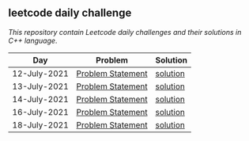 ## leetcode daily challenge


*This repository contain Leetcode daily challenges and their solutions in C++ language*.



| **Day**     | **Problem**  | **Solution** | 
| --------| -------- | --------|
| 12-July-2021| [Problem Statement](https://leetcode.com/explore/challenge/card/july-leetcoding-challenge-2021/609/week-2-july-8th-july-14th/3811/)|  [solution](https://github.com/yashtyagithub/leetcode_daily_challenge/blob/master/leetcode_12july.cpp) |
| 13-July-2021| [Problem Statement](https://leetcode.com/explore/challenge/card/july-leetcoding-challenge-2021/609/week-2-july-8th-july-14th/3812/)| [solution](https://github.com/yashtyagithub/leetcode_daily_challenge/blob/master/leetcode13july.cpp)|
| 14-July-2021| [Problem Statement](https://leetcode.com/explore/challenge/card/july-leetcoding-challenge-2021/609/week-2-july-8th-july-14th/3813/)| [solution](https://github.com/yashtyagithub/leetcode_daily_challenge/blob/master/leetcode14july.cpp)|
| 16-July-2021| [Problem Statement](https://leetcode.com/explore/challenge/card/july-leetcoding-challenge-2021/610/week-3-july-15th-july-21st/3816/)| [solution](https://github.com/yashtyagithub/leetcode_daily_challenge/blob/master/leetcode16july.cpp)|
| 18-July-2021| [Problem Statement](https://leetcode.com/explore/challenge/card/july-leetcoding-challenge-2021/610/week-3-july-15th-july-21st/3818/)| [solution](https://github.com/yashtyagithub/leetcode_daily_challenge/blob/master/leetcode18july.cpp)| 

